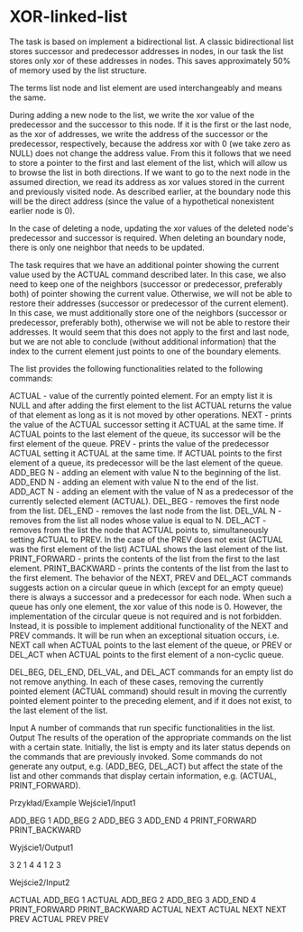 # XOR-linked-list

The task is based on implement a bidirectional list. A classic bidirectional list stores successor and predecessor addresses in nodes, in our task the list stores only xor of these addresses in nodes. This saves approximately 50% of memory used by the list structure.

The terms list node and list element are used interchangeably and means the same.

During adding a new node to the list, we write the xor value of the predecessor and the successor to this node. If it is the first or the last node, as the xor of addresses, we write the address of the successor or the predecessor, respectively, because the address xor with 0 (we take zero as NULL) does not change the address value. From this it follows that we need to store a pointer to the first and last element of the list, which will allow us to browse the list in both directions. If we want to go to the next node in the assumed direction, we read its address as xor values stored in the current and previously visited node. As described earlier, at the boundary node this will be the direct address (since the value of a hypothetical nonexistent earlier node is 0).

In the case of deleting a node, updating the xor values of the deleted node's predecessor and successor is required. When deleting an boundary node, there is only one neighbor that needs to be updated.

The task requires that we have an additional pointer showing the current value used by the ACTUAL command described later. In this case, we also need to keep one of the neighbors (successor or predecessor, preferably both) of pointer showing the current value. Otherwise, we will not be able to restore their addresses (successor or predecessor of the current element). In this case, we must additionally store one of the neighbors (successor or predecessor, preferably both), otherwise we will not be able to restore their addresses. It would seem that this does not apply to the first and last node, but we are not able to conclude (without additional information) that the index to the current element just points to one of the boundary elements.

The list provides the following functionalities related to the following commands:

ACTUAL - value of the currently pointed element. For an empty list it is NULL and after adding the first element to the list ACTUAL returns the value of that element as long as it is not moved by other operations.
NEXT - prints the value of the ACTUAL successor setting it ACTUAL at the same time. If ACTUAL points to the last element of the queue, its successor will be the first element of the queue.
PREV - prints the value of the predecessor ACTUAL setting it ACTUAL at the same time. If ACTUAL points to the first element of a queue, its predecessor will be the last element of the queue.
ADD_BEG N - adding an element with value N to the beginning of the list.
ADD_END N - adding an element with value N to the end of the list.
ADD_ACT N - adding an element with the value of N as a predecessor of the currently selected element (ACTUAL).
DEL_BEG - removes the first node from the list.
DEL_END - removes the last node from the list.
DEL_VAL N - removes from the list all nodes whose value is equal to N.
DEL_ACT - removes from the list the node that ACTUAL points to, simultaneously setting ACTUAL to PREV. In the case of the PREV does not exist (ACTUAL was the first element of the list) ACTUAL shows the last element of the list.
PRINT_FORWARD - prints the contents of the list from the first to the last element.
PRINT_BACKWARD - prints the contents of the list from the last to the first element.
The behavior of the NEXT, PREV and DEL_ACT commands suggests action on a circular queue in which (except for an empty queue) there is always a successor and a predecessor for each node. When such a queue has only one element, the xor value of this node is 0. However, the implementation of the circular queue is not required and is not forbidden. Instead, it is possible to implement additional functionality of the NEXT and PREV commands. It will be run when an exceptional situation occurs, i.e. NEXT call when ACTUAL points to the last element of the queue, or PREV or DEL_ACT when ACTUAL points to the first element of a non-cyclic queue.

DEL_BEG, DEL_END, DEL_VAL, and DEL_ACT commands for an empty list do not remove anything. In each of these cases, removing the currently pointed element (ACTUAL command) should result in moving the currently pointed element pointer to the preceding element, and if it does not exist, to the last element of the list.


Input
A number of commands that run specific functionalities in the list.
Output
The results of the operation of the appropriate commands on the list with a certain state. Initially, the list is empty and its later status depends on the commands that are previously invoked. Some commands do not generate any output, e.g. (ADD_BEG, DEL_ACT) but affect the state of the list and other commands that display certain information, e.g. (ACTUAL, PRINT_FORWARD).

Przykład/Example
Wejście1/Input1

ADD_BEG 1
ADD_BEG 2
ADD_BEG 3
ADD_END 4
PRINT_FORWARD
PRINT_BACKWARD

Wyjście1/Output1

3 2 1 4 
4 1 2 3 

Wejście2/Input2

ACTUAL
ADD_BEG 1
ACTUAL
ADD_BEG 2
ADD_BEG 3
ADD_END 4
PRINT_FORWARD
PRINT_BACKWARD
ACTUAL
NEXT
ACTUAL
NEXT
NEXT
PREV
ACTUAL
PREV
PREV
